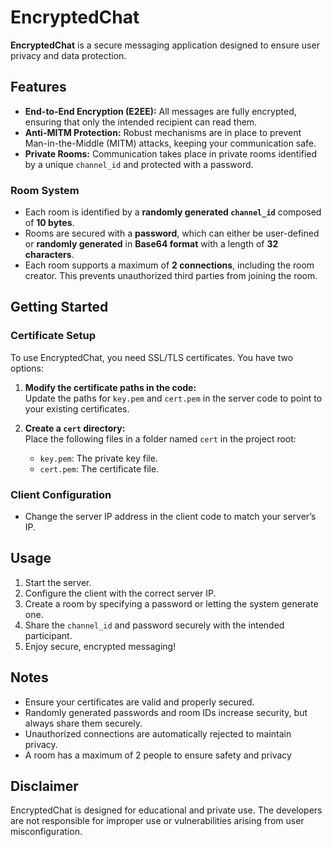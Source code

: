 # EncryptedChat  

**EncryptedChat** is a secure messaging application designed to ensure user privacy and data protection.  

## Features  
- **End-to-End Encryption (E2EE):** All messages are fully encrypted, ensuring that only the intended recipient can read them.  
- **Anti-MITM Protection:** Robust mechanisms are in place to prevent Man-in-the-Middle (MITM) attacks, keeping your communication safe.  
- **Private Rooms:** Communication takes place in private rooms identified by a unique `channel_id` and protected with a password.  

### Room System  
- Each room is identified by a **randomly generated `channel_id`** composed of **10 bytes**.  
- Rooms are secured with a **password**, which can either be user-defined or **randomly generated** in **Base64 format** with a length of **32 characters**.  
- Each room supports a maximum of **2 connections**, including the room creator. This prevents unauthorized third parties from joining the room.  

## Getting Started  

### Certificate Setup  
To use EncryptedChat, you need SSL/TLS certificates. You have two options:  

1. **Modify the certificate paths in the code:**  
   Update the paths for `key.pem` and `cert.pem` in the server code to point to your existing certificates.  

2. **Create a `cert` directory:**  
   Place the following files in a folder named `cert` in the project root:  
   - `key.pem`: The private key file.  
   - `cert.pem`: The certificate file.  

### Client Configuration  
- Change the server IP address in the client code to match your server’s IP.  

## Usage  
1. Start the server.  
2. Configure the client with the correct server IP.  
3. Create a room by specifying a password or letting the system generate one.  
4. Share the `channel_id` and password securely with the intended participant.  
5. Enjoy secure, encrypted messaging!  

## Notes  
- Ensure your certificates are valid and properly secured.  
- Randomly generated passwords and room IDs increase security, but always share them securely.  
- Unauthorized connections are automatically rejected to maintain privacy.
- A room has a maximum of 2 people to ensure safety and privacy

## Disclaimer  
EncryptedChat is designed for educational and private use. The developers are not responsible for improper use or vulnerabilities arising from user misconfiguration.  
